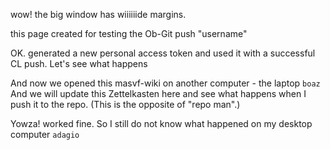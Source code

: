 wow! the big window has wiiiiiide margins.

this page created for testing the Ob-Git push "username" 

OK. generated a new personal access token and used it with a successful CL push.
Let's see what happens

And now we opened this masvf-wiki on another computer - the laptop `boaz`
And we will update this Zettelkasten here and see what happens when I push it to the repo. (This is the opposite of "repo man".)

Yowza! worked fine.
So I still do not know what happened on my desktop computer `adagio`
